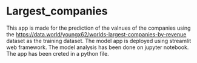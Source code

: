 # Largest_companies


This app is made for the prediction of the valnues of the companies using the https://data.world/youngx62/worlds-largest-companies-by-revenue dataset as the training dataset. The model app is deployed using streamlit web framework. The model analysis has been done on jupyter notebook. The app has been creted in a python file.
